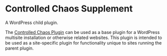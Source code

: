 # Controlled Chaos Supplement

A WordPress child plugin.

The [Controlled Chaos Plugin](https://github.com/ControlledChaos/controlled-chaos-plugin) can be used as a base plugin for a WordPress multisite installation or otherwise related websites. This plugin is intended to be used as a site-specific plugin for functionality unique to sites running the parent plugin.